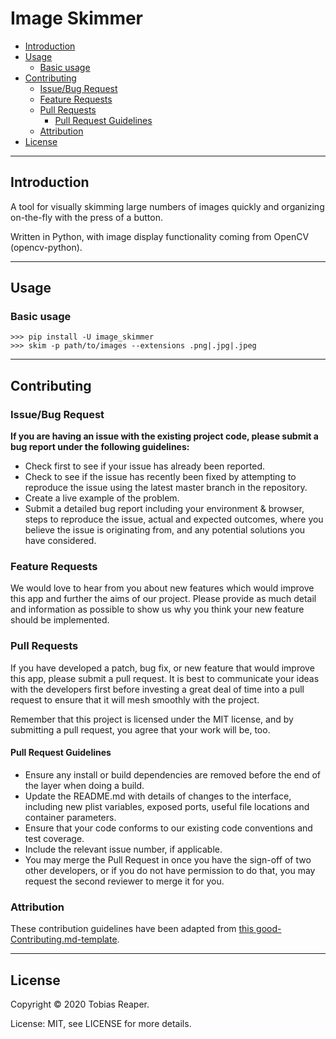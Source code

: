 # Image Skimmer

- [Introduction](#introduction)
- [Usage](#usage)
  - [Basic usage](#basic-usage)
- [Contributing](#contributing)
  - [Issue/Bug Request](#issuebug-request)
  - [Feature Requests](#feature-requests)
  - [Pull Requests](#pull-requests)
    - [Pull Request Guidelines](#pull-request-guidelines)
  - [Attribution](#attribution)
- [License](#license)

---

## Introduction

A tool for visually skimming large numbers of images quickly and organizing on-the-fly with the press of a button.

Written in Python, with image display functionality coming from OpenCV (opencv-python).

---

## Usage

### Basic usage

    >>> pip install -U image_skimmer
    >>> skim -p path/to/images --extensions .png|.jpg|.jpeg

---

## Contributing

### Issue/Bug Request

**If you are having an issue with the existing project code, please submit a bug report under the following guidelines:**

- Check first to see if your issue has already been reported.
- Check to see if the issue has recently been fixed by attempting to reproduce the issue using the latest master branch in the repository.
- Create a live example of the problem.
- Submit a detailed bug report including your environment & browser, steps to reproduce the issue, actual and expected outcomes,  where you believe the issue is originating from, and any potential solutions you have considered.

### Feature Requests

We would love to hear from you about new features which would improve this app and further the aims of our project. Please provide as much detail and information as possible to show us why you think your new feature should be implemented.

### Pull Requests

If you have developed a patch, bug fix, or new feature that would improve this app, please submit a pull request. It is best to communicate your ideas with the developers first before investing a great deal of time into a pull request to ensure that it will mesh smoothly with the project.

Remember that this project is licensed under the MIT license, and by submitting a pull request, you agree that your work will be, too.

#### Pull Request Guidelines

- Ensure any install or build dependencies are removed before the end of the layer when doing a build.
- Update the README.md with details of changes to the interface, including new plist variables, exposed ports, useful file locations and container parameters.
- Ensure that your code conforms to our existing code conventions and test coverage.
- Include the relevant issue number, if applicable.
- You may merge the Pull Request in once you have the sign-off of two other developers, or if you do not have permission to do that, you may request the second reviewer to merge it for you.

### Attribution

These contribution guidelines have been adapted from [this good-Contributing.md-template](https://gist.github.com/PurpleBooth/b24679402957c63ec426).

---

## License

Copyright © 2020 Tobias Reaper.

License: MIT, see LICENSE for more details.
